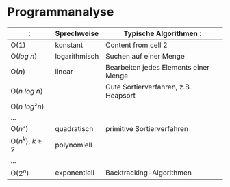 # Programmanalyse


: | Sprechweise | Typische Algorithmen :
-----|------------ | ------------
O(1) | konstant | Content from cell 2
O($log~n$) | logarithmisch | Suchen auf einer Menge
O($n$) | linear | Bearbeiten jedes Elements einer Menge
O($n~log~n$) | | Gute Sortierverfahren, z.B. Heapsort
O($n~log²n$) | | 
... | | 
O($n²$) | quadratisch | primitive Sortierverfahren
O($n^k$), $k \geq 2$ | polynomiell | 
... | |
O($2^n$) | exponentiell | Backtracking-Algorithmen

